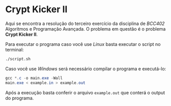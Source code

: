 # **Crypt Kicker II**

Aqui se encontra a resolução do terceiro exercício da disciplina de *BCC402* Algoritmos e Programação Avançada. O problema em questão é o problema **Crypt Kicker II**.

Para executar o programa caso você use *Linux* basta executar o script no terminal:

```sh
./script.sh
```

Caso você use *Windows* será necessário compilar o programa e executá-lo:

```powershell
gcc *.c -o main.exe -Wall
main.exe < example.in > example.out
```

Após a execução basta conferir o arquivo ```example.out``` que conterá o output do programa.